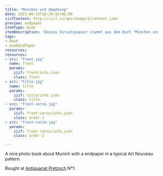 ```yaml
---
title: "München und Umgebung"
date: 2021-06-15T16:29:42+02:00
iiifContext: http://iiif.io/api/image/2/context.json
preview: endpaper
itemType: book
itemDescription: 'Dieses Vorsatzpapier stammt aus dem Buch "München und Umgebung" erschienen 1904 beim Verlag von Preuss' Institut Graphik, Berlin und Leipzig. <a class="worldcat" href="http://www.worldcat.org/oclc/633142994">&nbsp;</a>'
tags:
- Book
- bookEndPaper
resources:
resources:
- src: "front.jpg"
  name: front
  params:
    iiif: front/info.json
    class: front
- src: "title.jpg"
  name: title
  params:
    iiif: title/info.json
    class: title
- src: "front-verso.jpg"
  params:
    iiif: front-verso/info.json
    class: order-1
- src: "front-recto.jpg"
  params:
    iiif: front-recto/info.json
    class: order-2

---
```

A nice photo book about Munich with a endpaper in a typical Art Nouveau pattern.

<!--more-->
<div class="source">
Bought at <a target="_blank" href="https://antiquariat-pretzsch.de/">Antiquariat Pretzsch</a> N°1.
</div>
